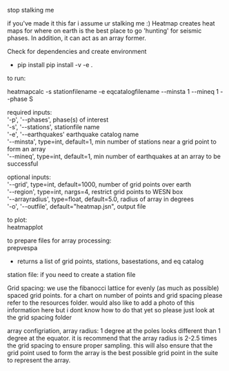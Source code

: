 stop stalking me

if you've made it this far i assume ur stalking me :)
Heatmap creates heat maps for where on earth is the best place to go 'hunting' for seismic phases. In addition, it can act as an array former. 

Check for dependencies and create environment  
- pip install pip install -v -e .

to run:  

heatmapcalc -s stationfilename -e eqcatalogfilename --minsta 1 --mineq 1 --phase S  

required inputs:  
'-p', '--phases', phase(s) of interest  
'-s', '--stations', stationfile name  
'-e', '--earthquakes' earthquake catalog name  
'--minsta', type=int, default=1, min number of stations near a grid point to form an array  
'--mineq', type=int, default=1, min number of earthquakes at an array to be successful  

optional inputs:  
'--grid', type=int, default=1000, number of grid points over earth  
'--region', type=int, nargs=4, restrict grid points to WESN box  
'--arrayradius', type=float, default=5.0, radius of array in degrees  
'-o', '--outfile', default="heatmap.jsn", output file  

to plot:  
heatmapplot  

to prepare files for array processing:  
prepvespa  
- returns a list of grid points, stations, basestations, and eq catalog  

station file:
if you need to create a station file

Grid spacing:
we use the fibanocci lattice for evenly (as much as possible) spaced grid points. for a chart on number of points and grid spacing please refer to the resources folder. would also like to add a photo of this information here but i dont know how to do that yet so please just look at the grid spacing folder

array configriation, array radius:
1 degree at the poles looks different than 1 degree at the equator. it is recommend that the array radius is 2-2.5 times the grid spacing to ensure proper sampling. this will also ensure that the grid point used to form the array is the best possible grid point in the suite to represent the array. 
